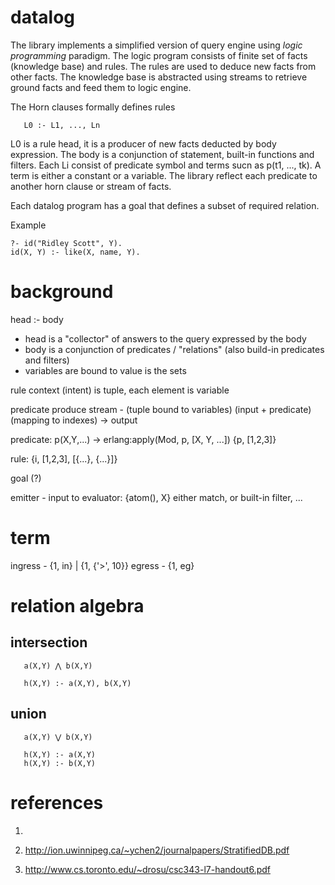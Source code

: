 # datalog

The library implements a simplified version of query engine using _logic programming_ paradigm. The logic program consists of finite set of facts (knowledge base) and rules. The rules are used to deduce new facts from other facts. The knowledge base is abstracted using streams to retrieve ground facts and feed them to logic engine.  

The Horn clauses formally defines rules

```
   L0 :- L1, ..., Ln
```

L0 is a rule head, it is a producer of new facts deducted by body expression. The body is a conjunction of statement, built-in functions and filters. Each Li consist of predicate symbol and terms sucn as p(t1, ..., tk). A term is either a constant or a variable. The library reflect each predicate to another horn clause or stream of facts.

Each datalog program has a goal that defines a subset of required relation.

Example
```
?- id("Ridley Scott", Y).
id(X, Y) :- like(X, name, Y). 
```


# background

head :- body
 
* head is a "collector" of answers to the query expressed by the body
* body is a conjunction of predicates / "relations" (also build-in predicates and filters)
* variables are bound to value is the sets

rule context (intent) is tuple, each element is variable

predicate produce stream - (tuple bound to variables)
(input + predicate) (mapping to indexes) -> output


predicate:
p(X,Y,...) -> erlang:apply(Mod, p, [X, Y, ...])
{p, [1,2,3]}

rule:
{i, [1,2,3], [{...}, {...}]}

goal (?)

emitter - input to evaluator:
 {atom(), X} either match, or built-in filter, ... 


# term
  ingress - {1, in} | {1, {'>', 10}} 
  egress  - {1, eg}



# relation algebra

## intersection

```algebra
   a(X,Y) ⋀ b(X,Y)
```

```datalog 
   h(X,Y) :- a(X,Y), b(X,Y) 
```

## union

```algebra
   a(X,Y) ⋁ b(X,Y)
```

```datalog
   h(X,Y) :- a(X,Y)
   h(X,Y) :- b(X,Y)
```


# references

1.

1. http://ion.uwinnipeg.ca/~ychen2/journalpapers/StratifiedDB.pdf
1. http://www.cs.toronto.edu/~drosu/csc343-l7-handout6.pdf

